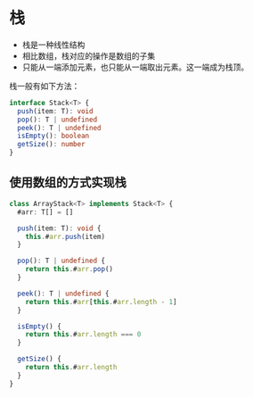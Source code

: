 # 栈

- 栈是一种线性结构
- 相比数组，栈对应的操作是数组的子集
- 只能从一端添加元素，也只能从一端取出元素。这一端成为栈顶。

栈一般有如下方法：

```typescript
interface Stack<T> {
  push(item: T): void
  pop(): T | undefined
  peek(): T | undefined
  isEmpty(): boolean
  getSize(): number
}
```

## 使用数组的方式实现栈

```typescript
class ArrayStack<T> implements Stack<T> {
  #arr: T[] = []

  push(item: T): void {
    this.#arr.push(item)
  }

  pop(): T | undefined {
    return this.#arr.pop()
  }

  peek(): T | undefined {
    return this.#arr[this.#arr.length - 1]
  }

  isEmpty() {
    return this.#arr.length === 0
  }

  getSize() {
    return this.#arr.length
  }
}
```
